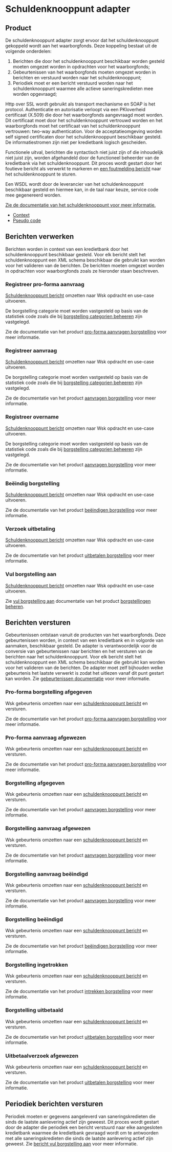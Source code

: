 # Schuldenknooppunt adapter

## Product

De schuldenknooppunt adapter zorgt ervoor dat het schuldenknooppunt gekoppeld wordt aan het waarborgfonds. Deze koppeling bestaat uit de volgende onderdelen:

1. Berichten die door het schuldenknooppunt beschikbaar worden gesteld moeten omgezet worden in opdrachten voor het waarborgfonds;
1. Gebeurtenissen van het waarborgfonds moeten omgezet worden in berichten en verstuurd worden naar het schuldenknooppunt;
1. Periodiek moet er een bericht verstuurd worden naar het schuldenknooppunt waarmee alle actieve saneringskredieten mee worden opgevraagd;

Http over SSL wordt gebruikt als transport mechanisme en SOAP is het protocol. Authenticatie en autorisatie verloopt via een PKIoverheid certificaat (X.509) die door het waarborgfonds aangevraagd moet worden. Dit certificaat moet door het schuldenknooppunt vertrouwd worden en het waarborgfonds moet het certificaat van het schuldenknooppunt vertrouwen: two-way authentication. Voor de acceptatieomgeving worden self signed certificaten door het schuldenknooppunt beschikbaar gesteld. De informatiestromen zijn niet per kredietbank logisch gescheiden.

Functionele uitval, berichten die syntactisch niet juist zijn of die inhoudelijk niet juist zijn, worden afgehandeld door de functioneel beheerder van de kredietbank via het schuldenknooppunt. Dit proces wordt gestart door het foutieve bericht als verwerkt te markeren en [een foutmelding bericht](https://innovadis.atlassian.net/wiki/spaces/NVVK/pages/3321888769/Waarborgfonds+Foutbericht) naar het schuldenknooppunt te sturen.

Een WSDL wordt door de leverancier van het schuldenknooppunt beschikbaar gesteld en hiermee kan, in de taal naar keuze, service code mee gegenereerd worden.

[Zie de documentatie van het schuldenknooppunt voor meer informatie.](https://innovadis.atlassian.net/wiki/spaces/NVVK/pages/3315695621/Waarborgfonds)

* [Context](context.puml)
* [Pseudo code](pseudo-code.cs)

## Berichten verwerken

Berichten worden in context van een kredietbank door het schuldenknooppunt beschikbaar gesteld. Voor elk bericht stelt het schuldenknooppunt een XML schema beschikbaar die gebruikt kan worden voor het valideren van de berichten. De berichten moeten omgezet worden in opdrachten voor waarborgfonds zoals ze hieronder staan beschreven.

### Registreer pro-forma aanvraag

[Schuldenknooppunt bericht](https://innovadis.atlassian.net/wiki/spaces/NVVK/pages/3316645913/Registreer+voorbeoordeling) omzetten naar Wsk opdracht en use-case uitvoeren.

De borgstelling categorie moet worden vastgesteld op basis van de statistiek code zoals die bij [borgstelling categorien beheeren](../producten/borgstelling-categorien-beheeren) zijn vastgelegd.

Zie de documentatie van het product [pro-forma aanvragen borgstelling] voor meer informatie.

### Registreer aanvraag

[Schuldenknooppunt bericht](https://innovadis.atlassian.net/wiki/spaces/NVVK/pages/3322740737/Aanvraag+borgstelling) omzetten naar Wsk opdracht en use-case uitvoeren.

De borgstelling categorie moet worden vastgesteld op basis van de statistiek code zoals die bij [borgstelling categorien beheeren](../producten/borgstelling-categorien-beheeren) zijn vastgelegd.

Zie de documentatie van het product [aanvragen borgstelling] voor meer informatie.

### Registreer overname

[Schuldenknooppunt bericht](https://innovadis.atlassian.net/wiki/spaces/NVVK/pages/3322740754/Aanvraag+overname) omzetten naar Wsk opdracht en use-case uitvoeren.

De borgstelling categorie moet worden vastgesteld op basis van de statistiek code zoals die bij [borgstelling categorien beheeren](../producten/borgstelling-categorien-beheeren) zijn vastgelegd.

Zie de documentatie van het product [aanvragen borgstelling] voor meer informatie.

### Beëindig borgstelling

[Schuldenknooppunt bericht](https://innovadis.atlassian.net/wiki/spaces/NVVK/pages/3322806288) omzetten naar Wsk opdracht en use-case uitvoeren.

Zie de documentatie van het product [beëindigen borgstelling] voor meer informatie.

### Verzoek uitbetaling

[Schuldenknooppunt bericht](https://innovadis.atlassian.net/wiki/spaces/NVVK/pages/3322806304/Borgstelling+uitbetalen) omzetten naar Wsk opdracht en use-case uitvoeren.

Zie de documentatie van het product [uitbetalen borgstelling] voor meer informatie.

### Vul borgstelling aan

[Schuldenknooppunt bericht](https://innovadis.atlassian.net/wiki/spaces/NVVK/pages/3322740770/Verwerk+saneringskredieten+informatie) omzetten naar Wsk opdracht en use-case uitvoeren.

Zie [vul borgstelling aan] documentatie van het product [borgstellingen beheren].

## Berichten versturen

Gebeurtenissen ontstaan vanuit de producten van het waarborgfonds. Deze gebeurtenissen worden, in context van een kredietbank en in volgorde van aanmaken, beschikbaar gesteld. De adapter is verantwoordelijk voor de conversie van gebeurtenissen naar berichten en het versturen van de berichten naar het schuldenknooppunt. Voor elk bericht stelt het schuldenknooppunt een XML schema beschikbaar die gebruikt kan worden voor het valideren van de berichten. De adapter moet zelf bijhouden welke gebeurtenis het laatste verwerkt is zodat het uitlezen vanaf dit punt gestart kan worden. Zie [gebeurtenissen documentatie] voor meer informatie.

### Pro-forma borgstelling afgegeven

Wsk gebeurtenis omzetten naar een [schuldenknooppunt bericht](https://innovadis.atlassian.net/wiki/spaces/NVVK/pages/3317006433/Gebeurtenis) en versturen.

Zie de documentatie van het product [pro-forma aanvragen borgstelling] voor meer informatie.

### Pro-forma aanvraag afgewezen
Wsk gebeurtenis omzetten naar een [schuldenknooppunt bericht](https://innovadis.atlassian.net/wiki/spaces/NVVK/pages/3317006433/Gebeurtenis) en versturen.

Zie de documentatie van het product [pro-forma aanvragen borgstelling] voor meer informatie.

### Borgstelling afgegeven

Wsk gebeurtenis omzetten naar een [schuldenknooppunt bericht](https://innovadis.atlassian.net/wiki/spaces/NVVK/pages/3317006433/Gebeurtenis) en versturen.

Zie de documentatie van het product [aanvragen borgstelling] voor meer informatie.

### Borgstelling aanvraag afgewezen

Wsk gebeurtenis omzetten naar een [schuldenknooppunt bericht](https://innovadis.atlassian.net/wiki/spaces/NVVK/pages/3317006433/Gebeurtenis) en versturen.

Zie de documentatie van het product [aanvragen borgstelling] voor meer informatie.

### Borgstelling aanvraag beëindigd

Wsk gebeurtenis omzetten naar een [schuldenknooppunt bericht](https://innovadis.atlassian.net/wiki/spaces/NVVK/pages/3317006433/Gebeurtenis) en versturen.

Zie de documentatie van het product [aanvragen borgstelling] voor meer informatie.

### Borgstelling beëindigd

Wsk gebeurtenis omzetten naar een [schuldenknooppunt bericht](https://innovadis.atlassian.net/wiki/spaces/NVVK/pages/3317006433/Gebeurtenis) en versturen.

Zie de documentatie van het product [beëindigen borgstelling] voor meer informatie.

### Borgstelling ingetrokken

Wsk gebeurtenis omzetten naar een [schuldenknooppunt bericht](https://innovadis.atlassian.net/wiki/spaces/NVVK/pages/3317006433/Gebeurtenis) en versturen.

Zie de documentatie van het product [intrekken borgstelling] voor meer informatie.

### Borgstelling uitbetaald

Wsk gebeurtenis omzetten naar een [schuldenknooppunt bericht](https://innovadis.atlassian.net/wiki/spaces/NVVK/pages/3317006433/Gebeurtenis) en versturen.

Zie de documentatie van het product [uitbetalen borgstelling] voor meer informatie.

### Uitbetaalverzoek afgewezen

Wsk gebeurtenis omzetten naar een [schuldenknooppunt bericht](https://innovadis.atlassian.net/wiki/spaces/NVVK/pages/3317006433/Gebeurtenis) en versturen.

Zie de documentatie van het product [uitbetalen borgstelling] voor meer informatie.

## Periodiek berichten versturen

Periodiek moeten er gegevens aangeleverd van saneringskredieten die sinds de laatste aanlevering actief zijn geweest. Dit proces wordt gestart door de adapter die periodiek een bericht verstuurd naar elke aangesloten kredietbank waarmee de kredietbank gevraagd wordt om te antwoorden met alle saneringskredieten die sinds de laatste aanlevering actief zijn geweest. Zie [bericht vul borgstelling aan](#vul-borgstelling-aan) voor meer informatie.

[pro-forma aanvragen borgstelling]: ../../producten/borgstelling/pro-forma-aanvragen-borgstelling/index.md
[aanvragen borgstelling]: ../../producten/borgstelling/aanvragen-borgstelling/index.md
[beëindigen borgstelling]: ../../producten/borgstelling/beeindigen-borgstelling/index.md
[intrekken borgstelling]: ../../producten/borgstelling/intrekken-borgstelling/index.md
[uitbetalen borgstelling]: ../../producten/borgstelling/uitbetalen-borgstelling/index.md
[gebeurtenissen documentatie]: ../../proprocessenducten/gebeurtenissen/index.md
[borgstellingen beheren]: ../../producten/borgstelling/borgstellingen-beheren/index.md
[vul borgstelling aan]: ../../producten/borgstelling/borgstellingen-beheren/index.md#vul-borgstelling(en)-aan